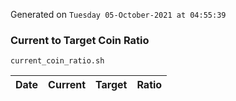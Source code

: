 Generated on `Tuesday 05-October-2021 at 04:55:39`

### Current to Target Coin Ratio
`current_coin_ratio.sh`

Date|Current|Target|Ratio
---|---|---|---
